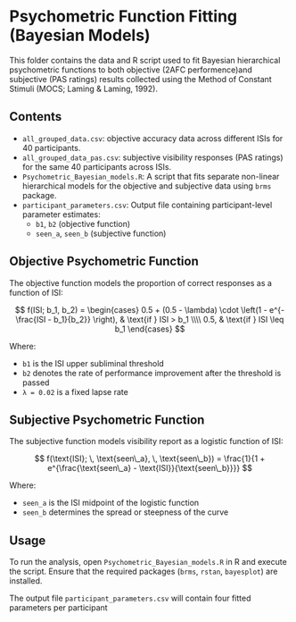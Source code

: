 # Psychometric Function Fitting (Bayesian Models)

This folder contains the data and R script used to fit Bayesian hierarchical psychometric functions to both objective (2AFC performence)and subjective (PAS ratings) results collected using the Method of Constant Stimuli (MOCS; Laming & Laming, 1992).

## Contents
- `all_grouped_data.csv`: objective accuracy data across different ISIs for 40 participants.
- `all_grouped_data_pas.csv`: subjective visibility responses (PAS ratings) for the same 40 participants across ISIs.
- `Psychometric_Bayesian_models.R`: A script that fits separate non-linear hierarchical models for the objective and subjective data using `brms` package.
- `participant_parameters.csv`: Output file containing participant-level parameter estimates:  
  - `b1`, `b2` (objective function)  
  - `seen_a`, `seen_b` (subjective function)  

## Objective Psychometric Function

The objective function models the proportion of correct responses as a function of ISI:

$$
f(ISI; b_1, b_2) =
\begin{cases}
0.5 + (0.5 - \lambda) \cdot \left(1 - e^{- \frac{ISI - b_1}{b_2}} \right), & \text{if } ISI > b_1 \\\\
0.5, & \text{if } ISI \leq b_1
\end{cases}
$$

Where:
- `b1` is the ISI upper subliminal threshold 
- `b2` denotes the rate of performance improvement after the threshold is passed 
- `λ = 0.02` is a fixed lapse rate

## Subjective Psychometric Function

The subjective function models visibility report as a logistic function of ISI:

$$
f(\text{ISI}; \, \text{seen\_a}, \, \text{seen\_b}) = \frac{1}{1 + e^{\frac{\text{seen\_a} - \text{ISI}}{\text{seen\_b}}}}
$$

Where:
- `seen_a` is the ISI midpoint of the logistic function 
- `seen_b` determines the spread or steepness of the curve  


## Usage

To run the analysis, open `Psychometric_Bayesian_models.R` in R and execute the script. Ensure that the required packages (`brms`, `rstan`, `bayesplot`) are installed.

The output file `participant_parameters.csv` will contain four fitted parameters per participant
